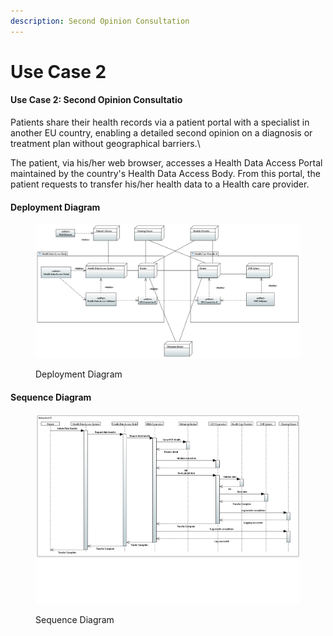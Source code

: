 ```yaml
---
description: Second Opinion Consultation
---
```


# Use Case 2

#### Use Case 2: Second Opinion Consultatio&#x20;

Patients share their health records via a patient portal with a specialist in another EU country, enabling a detailed second opinion on a diagnosis or treatment plan without geographical barriers.\


The patient, via his/her web browser, accesses a Health Data Access Portal maintained by the country's Health Data Access Body. From this portal, the patient requests to transfer his/her health data to a Health care provider.&#x20;

#### Deployment Diagram

<figure><img src="./assets/dep-diag-s1-uc2.PNG" alt=""><figcaption><p>Deployment Diagram</p></figcaption></figure>

#### Sequence Diagram

<figure><img src="./assets/seq-diag-s1-uc2.PNG" alt=""><figcaption><p>Sequence Diagram</p></figcaption></figure>